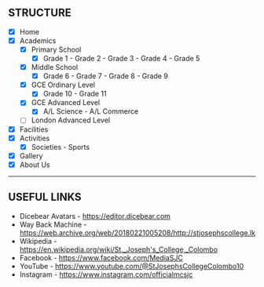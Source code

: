 ## STRUCTURE

- [x] Home
- [x] Academics
    - [x] Primary School
        - [x] Grade 1 - Grade 2 - Grade 3 - Grade 4 - Grade 5
    - [x] Middle School
        - [x] Grade 6 - Grade 7 - Grade 8 - Grade 9
    - [x] GCE Ordinary Level
        - [x] Grade 10 - Grade 11
    - [x] GCE Advanced Level
        - [x] A/L Science - A/L Commerce
    - [ ] London Advanced Level
- [x] Facilities
- [x] Activities
    - [x] Societies - Sports
- [x] Gallery
- [x] About Us

<hr>

## USEFUL LINKS

- Dicebear Avatars - https://editor.dicebear.com
- Way Back Machine - https://web.archive.org/web/20180221005208/http://stjosephscollege.lk
- Wikipedia - https://en.wikipedia.org/wiki/St._Joseph's_College,_Colombo
- Facebook - https://www.facebook.com/MediaSJC
- YouTube - https://www.youtube.com/@StJosephsCollegeColombo10
- Instagram - https://www.instagram.com/officialmcsjc
